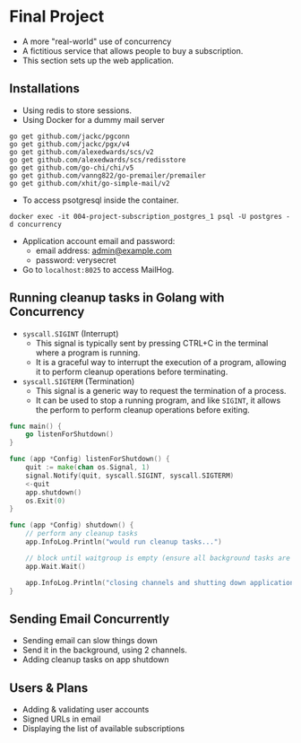# Final Project

- A more "real-world" use of concurrency
- A fictitious service that allows people to buy a subscription.
- This section sets up the web application.

## Installations

- Using redis to store sessions.
- Using Docker for a dummy mail server

```
go get github.com/jackc/pgconn
go get github.com/jackc/pgx/v4
go get github.com/alexedwards/scs/v2
go get github.com/alexedwards/scs/redisstore
go get github.com/go-chi/chi/v5
go get github.com/vanng822/go-premailer/premailer
go get github.com/xhit/go-simple-mail/v2
```

- To access psotgresql inside the container.

```
docker exec -it 004-project-subscription_postgres_1 psql -U postgres -d concurrency
```

- Application account email and password:
    - email address: admin@example.com
    - password: verysecret
- Go to `localhost:8025` to access MailHog.

## Running cleanup tasks in Golang with Concurrency

- `syscall.SIGINT` (Interrupt)
    - This signal is typically sent by pressing CTRL+C in the terminal where a program is running.
    - It is a graceful way to interrupt the execution of a program, allowing it to perform cleanup operations before terminating.
- `syscall.SIGTERM` (Termination)
    - This signal is a generic way to request the termination of a process.
    - It can be used to stop a running program, and like `SIGINT`, it allows the perform to perform cleanup operations before exiting.

```go
func main() {
    go listenForShutdown()
}

func (app *Config) listenForShutdown() {
	quit := make(chan os.Signal, 1)
	signal.Notify(quit, syscall.SIGINT, syscall.SIGTERM)
	<-quit
	app.shutdown()
	os.Exit(0)
}

func (app *Config) shutdown() {
	// perform any cleanup tasks
	app.InfoLog.Println("would run cleanup tasks...")

	// block until waitgroup is empty (ensure all background tasks are completed)
	app.Wait.Wait()

	app.InfoLog.Println("closing channels and shutting down application...")
}

```

## Sending Email Concurrently

- Sending email can slow things down
- Send it in the background, using 2 channels.
- Adding cleanup tasks on app shutdown

## Users & Plans

- Adding & validating user accounts
- Signed URLs in email
- Displaying the list of available subscriptions

